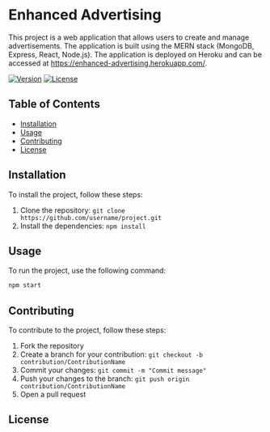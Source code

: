 # Enhanced Advertising 

This project is a web application that allows users to create and manage advertisements. The application is built using the MERN stack (MongoDB, Express, React, Node.js). The application is deployed on Heroku and can be accessed at https://enhanced-advertising.herokuapp.com/.


[![Version](https://img.shields.io/badge/version-0.1-brightgreen.svg)](https://pypi.org/project/ad-topic-recommender/)
[![License](https://img.shields.io/badge/license-CC%20BY--NC--SA%204.0-blue.svg)](https://creativecommons.org/licenses/by-nc-sa/4.0/)


## Table of Contents

- [Installation](#installation)
- [Usage](#usage)
- [Contributing](#contributing)
- [License](#license)

## Installation

To install the project, follow these steps:

1. Clone the repository: `git clone https://github.com/username/project.git`
2. Install the dependencies: `npm install`

## Usage

To run the project, use the following command:

```bash
npm start
```

## Contributing

To contribute to the project, follow these steps:

1. Fork the repository
2. Create a branch for your contribution: `git checkout -b contribution/ContributionName`
3. Commit your changes: `git commit -m "Commit message"`
4. Push your changes to the branch: `git push origin contribution/ContributionName`
5. Open a pull request

## License

